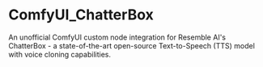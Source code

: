 # ComfyUI_ChatterBox
An unofficial ComfyUI custom node integration for Resemble AI's ChatterBox - a state-of-the-art open-source Text-to-Speech (TTS) model with voice cloning capabilities.
